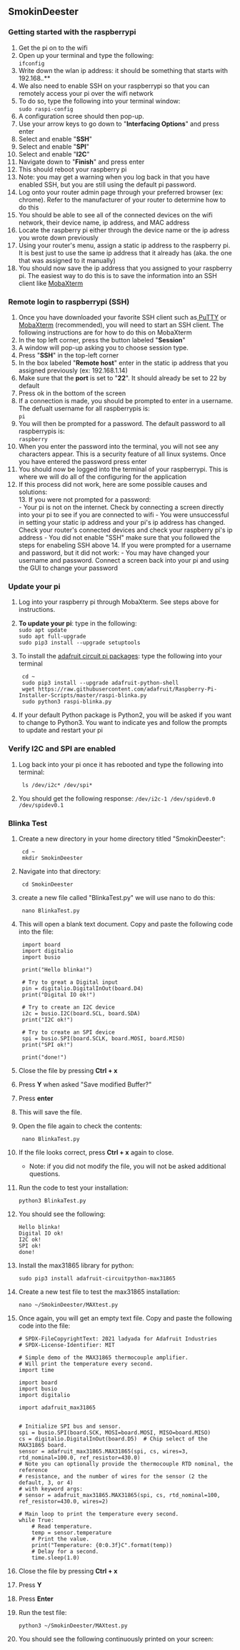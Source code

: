 ## SmokinDeester  ##


### Getting started with the raspberrypi ###
1. Get the pi on to the wifi
2. Open up your terminal and type the following:  
 `ifconfig`
3. Write down the wlan ip address: it should be something that starts with 192.168.*.***
4. We also need to enable SSH on your raspberrypi so that you can remotely access your pi over the wifi network
5. To do so, type the following into your terminal window:  
	`sudo raspi-config`
6. A configuration scree should then pop-up. 
7. Use your arrow keys to go down to "**Interfacing Options**" and press enter
8. Select and enable "**SSH**"
9. Select and enable "**SPI**"
10. Select and enable "**I2C**"
11. Navigate down to "**Finish**" and press enter
12. This should reboot your raspberry pi
13. Note: you may get a warning when you log back in that you have enabled SSH, but you are still using the default pi password. 
4. Log onto your router admin page through your preferred browser (ex: chrome). Refer to the manufacturer of your router to determine how to do this
5. You should be able to see all of the connected devices on the wifi network, their device name, ip address, and MAC address
5. Locate the raspberry pi either through the device name or the ip adress you wrote down previously
6. Using your router's menu, assign a static ip address to the raspberry pi. It is best just to use the same ip address that it already has (aka. the one that was assigned to it manually)
7. You should now save the ip address that you assigned to your raspberry pi. The easiest way to do this is to save the information into an SSH client like [MobaXterm](https://mobaxterm.mobatek.net/)

### Remote login to raspberrypi (SSH) ###
1. Once you have downloaded your favorite SSH client such as[ PuTTY](https://www.putty.org/) or [MobaXterm](https://mobaxterm.mobatek.net/) (recommended), you will need to start an SSH client. The following instructions are for how to do this on MobaXterm
2. In the top left corner, press the button labeled "**Session**"
3. A window will pop-up asking you to choose session type. 
4. Press "**SSH**" in the top-left corner
5. In the box labeled "**Remote host**" enter in the static ip address that you assigned previously (ex: 192.168.1.14)
6. Make sure that the **port** is set to "**22**". It should already be set to 22 by default
7. Press ok in the bottom of the screen
8. If a connection is made, you should be prompted to enter in a username. The defualt username for all raspberrypis is:   
	`pi`
9. You will then be prompted for a password. The default password to all raspberrypis is:  
	`raspberry`
10. When you enter the password into the terminal, you will not see any characters appear. This is a security feature of all linux systems. Once you have entered the password press enter
11. You should now be logged into the terminal of your raspberrypi. This is where we will do all of the configuring for the application
12. If this process did not work, here are some possible causes and solutions:  
	13. If you were not prompted for a password:  
		- Your pi is not on the internet. Check by connecting a screen directly into your pi to see if you are connected to wifi
		- You were unsuccessful in setting your static ip address and your pi's ip address has changed. Check your router's connected devices and check your raspberry pi's ip address
		- You did not enable "SSH" make sure that you followed the steps for enabeling SSH above
	14. If you were prompted for a username and password, but it did not work:
		- You may have changed your username and password. Connect a screen back into your pi and using the GUI to change your password

### Update your pi ###
1. Log into your raspberry pi through MobaXterm. See steps above for instructions. 
2. **To update your pi**: type in the following:  
	`sudo apt update`  
	`sudo apt full-upgrade`  
	`sudo pip3 install --upgrade setuptools`
3. To install the [adafruit circuit pi packages](https://learn.adafruit.com/circuitpython-on-raspberrypi-linux/installing-circuitpython-on-raspberry-pi): type the following into your terminal  

		cd ~
		sudo pip3 install --upgrade adafruit-python-shell
		wget https://raw.githubusercontent.com/adafruit/Raspberry-Pi-Installer-Scripts/master/raspi-blinka.py
		sudo python3 raspi-blinka.py  
4. If your default Python package is Python2, you will be asked if you want to change to Python3. You want to indicate yes and follow the prompts to update and restart your pi

### Verify I2C and SPI are enabled ###
1. Log back into your pi once it has rebooted and type the following into terminal:  

		ls /dev/i2c* /dev/spi*
2. You should get the following response: `/dev/i2c-1 /dev/spidev0.0 /dev/spidev0.1`

### Blinka Test ###
1. Create a new directory in your home directory titled "SmokinDeester":

		cd ~
		mkdir SmokinDeester
2. Navigate into that directory:

		cd SmokinDeester
3. create a new file called "BlinkaTest.py" we will use nano to do this:

		nano BlinkaTest.py
4. This will open a blank text document. Copy and paste the following code into the file:

		import board
		import digitalio
		import busio
		 
		print("Hello blinka!")
		 
		# Try to great a Digital input
		pin = digitalio.DigitalInOut(board.D4)
		print("Digital IO ok!")
		 
		# Try to create an I2C device
		i2c = busio.I2C(board.SCL, board.SDA)
		print("I2C ok!")
		 
		# Try to create an SPI device
		spi = busio.SPI(board.SCLK, board.MOSI, board.MISO)
		print("SPI ok!")
		 
		print("done!")
5. Close the file by pressing **Ctrl + x**
6. Press **Y** when asked "Save modified Buffer?"
7. Press **enter**
8. This will save the file. 
9. Open the file again to check the contents:

		nano BlinkaTest.py
10. If the file looks correct, press **Ctrl + x** again to close.
	- Note: if you did not modify the file, you will not be asked additional questions. 
11. Run the code to test your installation:

		python3 BlinkaTest.py

12. You should see the following:

		Hello blinka!
		Digital IO ok!
		I2C ok!
		SPI ok!
		done!
13. Install the max31865 library for python:

		sudo pip3 install adafruit-circuitpython-max31865
14. Create a new test file to test the max31865 installation:

		nano ~/SmokinDeester/MAXtest.py
15. Once again, you will get an empty text file. Copy and paste the following code into the file:

		# SPDX-FileCopyrightText: 2021 ladyada for Adafruit Industries
		# SPDX-License-Identifier: MIT
		
		# Simple demo of the MAX31865 thermocouple amplifier.
		# Will print the temperature every second.
		import time
		
		import board
		import busio
		import digitalio
		
		import adafruit_max31865
		
		
		# Initialize SPI bus and sensor.
		spi = busio.SPI(board.SCK, MOSI=board.MOSI, MISO=board.MISO)
		cs = digitalio.DigitalInOut(board.D5)  # Chip select of the MAX31865 board.
		sensor = adafruit_max31865.MAX31865(spi, cs, wires=3, rtd_nominal=100.0, ref_resistor=430.0)
		# Note you can optionally provide the thermocouple RTD nominal, the reference
		# resistance, and the number of wires for the sensor (2 the default, 3, or 4)
		# with keyword args:
		# sensor = adafruit_max31865.MAX31865(spi, cs, rtd_nominal=100, ref_resistor=430.0, wires=2)
		
		# Main loop to print the temperature every second.
		while True:
		    # Read temperature.
		    temp = sensor.temperature
		    # Print the value.
		    print("Temperature: {0:0.3f}C".format(temp))
		    # Delay for a second.
		    time.sleep(1.0)
16. Close the file by pressing **Ctrl + x**
17. Press **Y**
18. Press **Enter**
19. Run the test file:

		python3 ~/SmokinDeester/MAXtest.py
20. You should see the following continuously printed on your screen:

